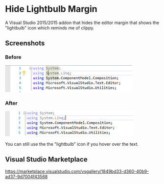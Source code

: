 # Hide Lightbulb Margin
A Visual Studio 2015/2015 addon that hides the editor margin that shows the "lightbulb" icon which reminds me of clippy.

## Screenshots
### Before
![Before](Screenshots/before.png "Before")

### After
![After](Screenshots/after.png "After")

You can still use the the "lightbulb" icon if you hover over the text.

## Visual Studio Marketplace
https://marketplace.visualstudio.com/vsgallery/1849bd33-d360-40b9-ad37-9d7004f43568